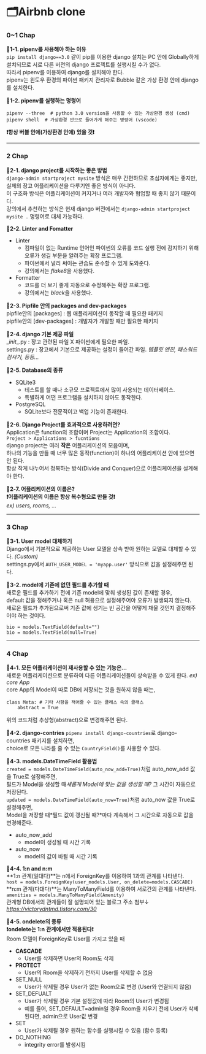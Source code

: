 # 🗂Airbnb clone  
  
  
### 0~1 Chap  
**🔹1-1. pipenv를 사용해야 하는 이유**  
`pip install django==3.0` 같이 pip를 이용한 django 설치는 PC 안에 Globally하게 설치되므로 서로 다른 버전의 django 프로젝트를 실행시킬 수가 없다.  
따라서 pipenv를 이용하여 django를 설치해야 한다.  
pipenv는 윈도우 환경의 파이썬 패키지 관리자로 Bubble 같은 가상 환경 안에 django를 설치한다.  
  
**🔹1-2. pipenv를 실행하는 명령어**  
```
pipenv --three  # python 3.0 version을 사용할 수 있는 가상환경 생성 (cmd)  
pipenv shell  # 가상환경 안으로 들어가게 해주는 명령어 (vscode)
```
**❗항상 버블 안에(가상환경 안에) 있을 것❗**  
  
---
  
  
### 2 Chap  
**🔹2-1. django project를 시작하는 좋은 방법**  
`django-admin startproject mysite` 방식은 매우 간편하므로 초심자에게는 좋지만,  
실제의 장고 어플리케이션을 다루기엔 좋은 방식이 아니다.  
이 구조화 방식은 어플리케이션이 커지거나 여러 개발자와 협업할 때 좋지 않기 때문이다.  
강의에서 추천하는 방식은 현재 django 버전에서는 `django-admin startproject mysite .` 명령어로 대체 가능하다.  
  
**🔹2-2. Linter and Fomatter**  
- Linter  
    - 컴파일이 없는 Runtime 언어인 파이썬의 오류를 코드 실행 전에 감지하기 위해 오류가 생길 부분을 알려주는 확장 프로그램. 
    - 파이썬에서 널리 써이는 관습도 준수할 수 있게 도와준다.  
    - 강의에서는 *flake8*을 사용했다.  
- Formatter  
    - 코드를 더 보기 좋게 자동으로 수정해주는 확장 프로그램.  
    - 강의에서는 *black*을 사용했다.  
  
**🔹2-3. Pipfile 안의 packages and dev-packages**  
pipfile안의 [packages] : 웹 애플리케이션이 동작할 때 필요한 패키지  
pipfile안의 [dev-packages] : 개발자가 개발할 때만 필요한 패키지  
  
**🔹2-4. django 기본 제공 파일**  
\__init__.py : 장고 관련된 파일 X 파이썬에게 필요한 파일.  
settings.py : 장고에서 기본으로 제공하는 설정이 들어간 파일. *템플릿 엔진, 패스워드 검사기, 등등...*  
  
**🔹2-5. Database의 종류**  
- SQLite3  
    - 테스트를 할 때나 소규모 프로젝트에서 많이 사용되는 데이터베이스.  
    - 특별하게 어떤 프로그램을 설치하지 않아도 동작한다.  
- PostgreSQL  
    - SQLite보다 전문적이고 백업 기능이 존재한다.  
  
**🔹2-6. Django Project를 효과적으로 사용하려면?**  
Application은 function의 조합이며 Project는 Application의 조합이다.  
`Project > Applications > fucntions`  
django project는 여러 **작은** 어플리케이션의 모음이며,  
하나의 기능을 만들 때 너무 많은 동작(function)이 하나의 어플리케이션 안에 있으면 안 된다.  
항상 작게 나누어서 정복하는 방식(Divide and Conquer)으로 어플리케이션을 설계해야 한다.  
  
**🔹2-7. 어플리케이션의 이름은?**  
**❗어플리케이션의 이름은 항상 복수형으로 만들 것❗**  
*ex) users, rooms, ...*  
  
---  
  
  
### 3 Chap  
**🔹3-1. User model 대체하기**  
Django에서 기본적으로 제공하는 User 모델을 상속 받아 원하는 모델로 대체할 수 있다. *(Custom)*  
settings.py에서 `AUTH_USER_MODEL = 'myapp.user'` 방식으로 값을 설정해주면 된다.  
  
**🔹3-2. model에 기존에 없던 필드를 추가할 때**  
새로운 필드를 추가하기 전에 기존 model에 맞춰 생성된 값이 존재할 경우,  
default 값을 정해주거나 혹은 null 허용으로 설정해주어야 오류가 발생되지 않는다.  
새로운 필드가 추가됨으로써 기존 값에 생기는 빈 공간을 어떻게 채울 것인지 결정해주어야 하는 것이다.  
```
bio = models.TextField(default="")
bio = models.TextField(null=True)
```  
---  
  
  
### 4 Chap
**🔹4-1. 모든 어플리케이션이 재사용할 수 있는 기능은...**  
새로운 어플리케이션으로 분류하여 다른 어플리케이션들이 상속받을 수 있게 한다. *ex) core App*  
core App의 Model이 따로 DB에 저장되는 것을 원하지 않을 때는,  
```
class Meta: # 기타 사항을 적어줄 수 있는 클래스 속의 클래스
    abstract = True
```  
위의 코드처럼 추상형(abstract)으로 변경해주면 된다.  
  
**🔹4-2. django-contries** 
`pipenv install django-countries`로 django-countries 패키지를 설치하면,  
choice로 모든 나라를 줄 수 있는 `CountryField()`를 사용할 수 있다.  
  
**🔹4-3. models.DateTimeField 활용법**  
`created = models.DateTimeField(auto_now_add=True)`처럼 auto_now_add 값을 True로 설정해주면,  
필드가 Model을 생성할 때*새롭게 Model에 맞는 값을 생성할 때?* 그 시간이 자동으로 저장된다.  
`updated = models.DateTimeField(auto_now=True)`처럼 auto_now 값을 True로 설정해주면,  
Model을 저장할 때*필드 값이 갱신될 때?*마다 계속해서 그 시간으로 자동으로 값을 변경해준다.  
  
- auto_now_add  
    - model이 생성될 때 시간 기록  
- auto_now  
    - model의 값이 바뀔 때 시간 기록  
  
**🔹4-4. 1:n and n:m**  
**1:n 관계(일대다)**는 n에서 ForeignKey를 이용하여 1과의 관계를 나타낸다.  
`host = models.ForeignKey(user_models.User, on_delete=models.CASCADE)`  
**n:m 관계(다대다)**는 ManyToManyField를 이용하여 서로간의 관계를 나타낸다.  
`amenities = models.ManyToManyField(Amenity)`  
관계형 DB에서의 관계들이 잘 설명되어 있는 블로그 주소 첨부↓  
*https://victorydntmd.tistory.com/30*  
  
**🔹4-5. ondelete의 종류**  
**❗ondelete는 1:n 관계에서만 적용된다❗**  
Room 모델이 ForeignKey로 User를 가지고 있을 때  
- **CASCADE**
    - User를 삭제하면 User의 Room도 삭제
- **PROTECT**
    - User의 Room을 삭제하기 전까지 User를 삭제할 수 없음
- SET_NULL
    - User가 삭제될 경우 User가 없는 Room으로 변경 (User와 연결되지 않음)
- SET_DEFUALT
    - User가 삭제될 경우 기본 설정값에 따라 Room의 User가 변경됨
    - 예를 들어, SET_DEFAULT=admin일 경우 Room을 지우기 전에 User가 삭제된다면, admin으로 User값 변경
- SET
    - User가 삭제될 경우 원하는 함수를 실행시킬 수 있음 (함수 등록)
- DO_NOTHING
    - integrity error를 발생시킴
  